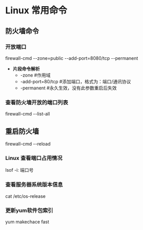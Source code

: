 # Linux 常用命令

## 防火墙命令

### 开放端口

firewall-cmd --zone=public --add-port=8080/tcp --permanent

- **片段命令解析**
    - -zone #作用域
    - -add-port=80/tcp #添加端口，格式为：端口/通讯协议
    - -permanent #永久生效，没有此参数重启后失效

### 查看防火墙开放的端口列表

firewall-cmd --list-all

## 重启防火墙

firewall-cmd --reload

### Linux 查看端口占用情况

lsof -i: 端口号

### 查看服务器系统版本信息

cat /etc/os-release

### 更新yum软件包索引

yum makechace fast